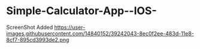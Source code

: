 # Simple-Calculator-App--IOS-

ScreenShot Added 
https://user-images.githubusercontent.com/14840152/39242043-8ec0f2ee-483d-11e8-8cf7-895cd3993de2.png 
